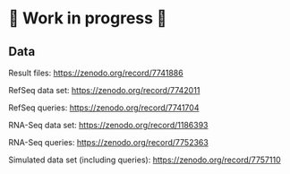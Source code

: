 <!--
SPDX-FileCopyrightText: 2006-2024 Knut Reinert & Freie Universität Berlin
SPDX-FileCopyrightText: 2016-2024 Knut Reinert & MPI für molekulare Genetik
SPDX-License-Identifier: BSD-3-Clause
-->

# :construction: Work in progress :construction:

## Data

Result files: https://zenodo.org/record/7741886

RefSeq data set: https://zenodo.org/record/7742011

RefSeq queries: https://zenodo.org/record/7741704

RNA-Seq data set: https://zenodo.org/record/1186393

RNA-Seq queries: https://zenodo.org/record/7752363

Simulated data set (including queries): https://zenodo.org/record/7757110
